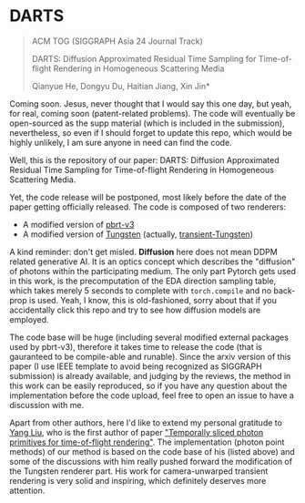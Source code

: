 # DARTS

> ACM TOG (SIGGRAPH Asia 24 Journal Track)
> 
> DARTS: Diffusion Approximated Residual Time Sampling for Time-of-flight Rendering in Homogeneous Scattering Media
> 
> Qianyue He, Dongyu Du, Haitian Jiang, Xin Jin*

Coming soon. Jesus, never thought that I would say this one day, but yeah, for real, coming soon (patent-related problems). The code will eventually be open-sourced as the supp material (which is included in the submission), nevertheless, so even if I should forget to update this repo, which would be highly unlikely, I am sure anyone in need can find the code.

Well, this is the repository of our paper: DARTS: Diffusion Approximated Residual Time Sampling for Time-of-flight Rendering in Homogeneous Scattering Media.

Yet, the code release will be postponed, most likely before the date of the paper getting officially released. The code is composed of two renderers:
- A modified version of [pbrt-v3](https://github.com/mmp/pbrt-v3)
- A modified version of [Tungsten](https://github.com/tunabrain/tungsten) (actually, [transient-Tungsten](https://github.com/GhostatSpirit))

A kind reminder: don't get misled. **Diffusion** here does not mean DDPM related generative AI. It is an optics concept which describes the "diffusion" of photons within the participating medium. The only part Pytorch gets used in this work, is the precomputation of the EDA direction sampling table, which takes merely 5 seconds to complete with `torch.compile` and no back-prop is used. Yeah, I know, this is old-fashioned, sorry about that if you accidentally click this repo and try to see how diffusion models are employed.

The code base will be huge (including several modified external packages used by pbrt-v3), therefore it takes time to release the code (that is gauranteed to be compile-able and runable). Since the arxiv version of this paper (I use IEEE template to avoid being recognized as SIGGRAPH submission) is already available, and judging by the reviews, the method in this work can be easily reproduced, so if you have any question about the implementation before the code upload, feel free to open an issue to have a discussion with me. 

Apart from other authors, here I'd like to extend my personal gratitude to [Yang Liu](https://github.com/GhostatSpirit), who is the first author of paper ["Temporally sliced photon primitives for time-of-flight rendering"](https://onlinelibrary.wiley.com/doi/abs/10.1111/cgf.14584). The implementation (photon point methods) of our method is based on the code base of his (listed above) and some of the discussions with him really pushed forward the modification of the Tungsten renderer part. His work for camera-unwarped transient rendering is very solid and inspiring, which definitely deserves more attention.

